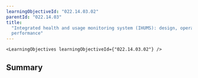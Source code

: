 ```yaml
---
learningObjectiveId: "022.14.03.02"
parentId: "022.14.03"
title:
  "Integrated health and usage monitoring system (IHUMS): design, operation,
  performance"
---
```


```tsx eval
<LearningObjectives learningObjectiveId={"022.14.03.02"} />
```

## Summary
